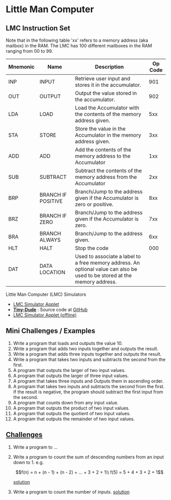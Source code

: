 
# Little Man Computer

## LMC Instruction Set

Note that in the following table 'xx' refers to a memory address (aka mailbox) in the RAM. The LMC has 100 different mailboxes in the RAM ranging from 00 to 99.

| Mnemonic | Name               | Description                                                                                                                | Op Code |
|----------|--------------------|----------------------------------------------------------------------------------------------------------------------------|---------|
| INP      | INPUT              | Retrieve user input and stores it in the accumulator.                                                                      | 901     |
| OUT      | OUTPUT             | Output the value stored in the accumulator.                                                                                | 902     |
| LDA      | LOAD               | Load the Accumulator with the contents of the memory address given.                                                        | 5xx     |
| STA      | STORE              | Store the value in the Accumulator in the memory address given.                                                            | 3xx     |
| ADD      | ADD                | Add the contents of the memory address to the Accumulator                                                                  | 1xx     |
| SUB      | SUBTRACT           | Subtract the contents of the memory address from the Accumulator                                                           | 2xx     |
| BRP      | BRANCH IF POSITIVE | Branch/Jump to the address given if the Accumulator is zero or positive.                                                   | 8xx     |
| BRZ      | BRANCH IF ZERO     | Branch/Jump to the address given if the Accumulator is zero.                                                               | 7xx     |
| BRA      | BRANCH ALWAYS      | Branch/Jump to the address given.                                                                                          | 6xx     |
| HLT      | HALT               | Stop the code                                                                                                              | 000     |
| DAT      | DATA LOCATION      | Used to associate a label to a free memory address. An optional value can also be used to be stored at the memory address. |         |

Little Man Computer (LMC) Simulators

- [LMC Simulator Applet](http://peterhigginson.co.uk/lmc/)
- **[Tiny-Dude](https://tinydude.tomwwright.com/)** : Source code at [GitHub](https://github.com/tomwwright/tiny-dude)
- [LMC Simulator Applet (offline)](http://www.yorku.ca/sychen/research/LMC/LittleMan.html)

## Mini Challenges / Examples

1. Write a program that loads and outputs the value 10.
2. Write a program that adds two inputs together and outputs the result.
3. Write a program that adds three inputs together and outputs the result.
4. Write a program that takes two inputs and subtracts the second from the first.
5. A program that outputs the larger of two input values.
6. A program that outputs the larger of three input values.
7. A program that takes three inputs and Outputs them in ascending order.
8. A program that takes two inputs and subtracts the second from the first. If the result is negative, the program should subtract the first input from the second.
9. A program that counts down from any input value.
10. A program that outputs the product of two input values.
11. A program that outputs the quotient of two input values.
12. A program that outputs the remainder of two input values.

## [Challenges](/challenges/ "challenges")

1. Write a program to ...
2. Write a program to count the sum of descending numbers from an input down to 1. e.g.

   ```math
   f(n) = n + (n - 1) + (n - 2) + ... + 3 + 2 + 1\\
   f(5) = 5 + 4 + 3 + 2 + 1
   ```

   [solution](challenges/c-02-function-sum-descending-numbers-of-n-to-1.asm "solution")

3. Write a program to count the number of inputs. [solution](challenges/c-03-count-number-of-inputs.asm "solution")
